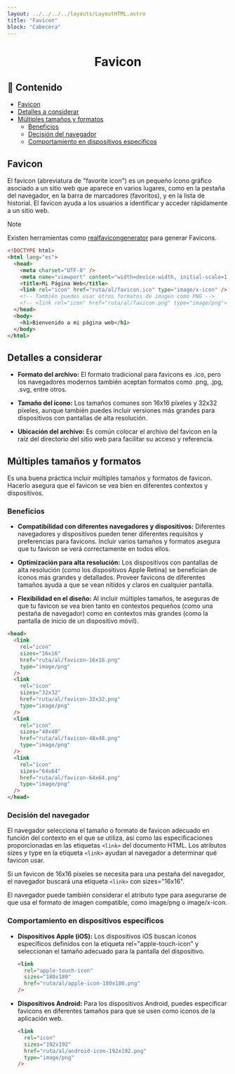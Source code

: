 ```yaml
---
layout: ../../../../layouts/LayoutHTML.astro
title: "Favicon"
block: "Cabecera"
---
```


<h1 align="center">Favicon</h1>

<h2>📑 Contenido</h2>

- [Favicon](#favicon)
- [Detalles a considerar](#detalles-a-considerar)
- [Múltiples tamaños y formatos](#múltiples-tamaños-y-formatos)
  - [Beneficios](#beneficios)
  - [Decisión del navegador](#decisión-del-navegador)
  - [Comportamiento en dispositivos específicos](#comportamiento-en-dispositivos-específicos)

## Favicon

El favicon (abreviatura de "favorite icon") es un pequeño ícono gráfico asociado a un sitio web que aparece en varios lugares, como en la pestaña del navegador, en la barra de marcadores (favoritos), y en la lista de historial. El favicon ayuda a los usuarios a identificar y acceder rápidamente a un sitio web.

> [!NOTE]
>
> Existen herramientas como [realfavicongenerator](https://realfavicongenerator.net/) para generar Favicons.

```html
<!DOCTYPE html>
<html lang="es">
  <head>
    <meta charset="UTF-8" />
    <meta name="viewport" content="width=device-width, initial-scale=1.0" />
    <title>Mi Página Web</title>
    <link rel="icon" href="ruta/al/favicon.ico" type="image/x-icon" />
    <!-- También puedes usar otros formatos de imagen como PNG -->
    <!-- <link rel="icon" href="ruta/al/favicon.png" type="image/png"> -->
  </head>
  <body>
    <h1>Bienvenido a mi página web</h1>
  </body>
</html>
```

## Detalles a considerar

- **Formato del archivo:** El formato tradicional para favicons es .ico, pero los navegadores modernos también aceptan formatos como .png, .jpg, .svg, entre otros.

- **Tamaño del ícono:** Los tamaños comunes son 16x16 píxeles y 32x32 píxeles, aunque también puedes incluir versiones más grandes para dispositivos con pantallas de alta resolución.

- **Ubicación del archivo:** Es común colocar el archivo del favicon en la raíz del directorio del sitio web para facilitar su acceso y referencia.

## Múltiples tamaños y formatos

Es una buena práctica incluir múltiples tamaños y formatos de favicon. Hacerlo asegura que el favicon se vea bien en diferentes contextos y dispositivos.

### Beneficios

- **Compatibilidad con diferentes navegadores y dispositivos:** Diferentes navegadores y dispositivos pueden tener diferentes requisitos y preferencias para favicons. Incluir varios tamaños y formatos asegura que tu favicon se verá correctamente en todos ellos.

- **Optimización para alta resolución:** Los dispositivos con pantallas de alta resolución (como los dispositivos Apple Retina) se benefician de íconos más grandes y detallados. Proveer favicons de diferentes tamaños ayuda a que se vean nítidos y claros en cualquier pantalla.

- **Flexibilidad en el diseño:** Al incluir múltiples tamaños, te aseguras de que tu favicon se vea bien tanto en contextos pequeños (como una pestaña de navegador) como en contextos más grandes (como la pantalla de inicio de un dispositivo móvil).

```html
<head>
  <link
    rel="icon"
    sizes="16x16"
    href="ruta/al/favicon-16x16.png"
    type="image/png"
  />
  <link
    rel="icon"
    sizes="32x32"
    href="ruta/al/favicon-32x32.png"
    type="image/png"
  />
  <link
    rel="icon"
    sizes="48x48"
    href="ruta/al/favicon-48x48.png"
    type="image/png"
  />
  <link
    rel="icon"
    sizes="64x64"
    href="ruta/al/favicon-64x64.png"
    type="image/png"
  />
</head>
```

### Decisión del navegador

El navegador selecciona el tamaño o formato de favicon adecuado en función del contexto en el que se utiliza, así como las especificaciones proporcionadas en las etiquetas `<link>` del documento HTML. Los atributos sizes y type en la etiqueta `<link>` ayudan al navegador a determinar qué favicon usar.

Si un favicon de 16x16 píxeles se necesita para una pestaña del navegador, el navegador buscará una etiqueta `<link>` con sizes="16x16".

El navegador puede también considerar el atributo type para asegurarse de que usa el formato de imagen compatible, como image/png o image/x-icon.

### Comportamiento en dispositivos específicos

- **Dispositivos Apple (iOS):** Los dispositivos iOS buscan íconos específicos definidos con la etiqueta rel="apple-touch-icon" y seleccionan el tamaño adecuado para la pantalla del dispositivo.

  ```html
  <link
    rel="apple-touch-icon"
    sizes="180x180"
    href="ruta/al/apple-icon-180x180.png"
  />
  ```

- **Dispositivos Android:** Para los dispositivos Android, puedes especificar favicons en diferentes tamaños para que se usen como iconos de la aplicación web.

  ```html
  <link
    rel="icon"
    sizes="192x192"
    href="ruta/al/android-icon-192x192.png"
    type="image/png"
  />
  ```
